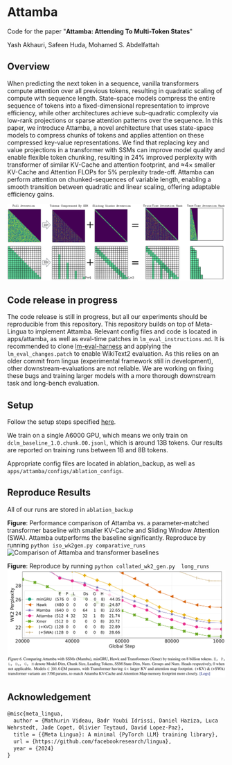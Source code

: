 # Attamba

Code for the paper "**Attamba: Attending To Multi-Token States**"

Yash Akhauri, Safeen Huda, Mohamed S. Abdelfattah

## Overview
When predicting the next token in a sequence, vanilla transformers compute attention over all previous tokens, resulting in quadratic scaling of compute with sequence length. State-space models compress the entire sequence of tokens into a fixed-dimensional representation to improve efficiency, while other architectures achieve sub-quadratic complexity via low-rank projections or sparse attention patterns over the sequence. In this paper, we introduce Attamba, a novel architecture that uses state-space models to compress chunks of tokens and applies attention on these compressed key-value representations. We find that replacing key and value projections in a transformer with SSMs can improve model quality and enable flexible token chunking, resulting in 24% improved perplexity with transformer of similar KV-Cache and attention footprint, and ≈4× smaller KV-Cache and Attention FLOPs for 5% perplexity trade-off. Attamba can perform attention on chunked-sequences of variable length, enabling a smooth transition between quadratic and linear scaling, offering adaptable efficiency gains. 

![alt text](Attamba_Test_Train.png)


## Code release in progress

The code release is still in progress, but all our experiments should be reproducible from this repository. This repository builds on top of Meta-Lingua to implement Attamba. Relevant config files and code is located in apps/attamba, as well as eval-time patches in `lm_eval_instructions.md`. It is recommended to clone [lm-eval-harness](https://github.com/EleutherAI/lm-evaluation-harness) and applying the `lm_eval_changes.patch` to enable WikiText2 evaluation. As this relies on an older commit from lingua (experimental framework still in development), other downstream-evaluations are not reliable. We are working on fixing these bugs and training larger models with a more thorough downstream task and long-bench evaluation.


## Setup

Follow the setup steps specified [here](https://github.com/facebookresearch/lingua).

We train on a single A6000 GPU, which means we only train on `dclm_baseline_1.0.chunk.00.jsonl`, which is around 13B tokens. Our results are reported on training runs between 1B and 8B tokens.

Appropriate config files are located in ablation_backup, as well as `apps/attamba/configs/ablation_configs`.

## Reproduce Results

All of our runs are stored in `ablation_backup`

**Figure**: Performance comparison of Attamba vs. a parameter-matched transformer baseline with smaller KV-Cache and Sliding Window Attention (SWA). Attamba outperforms the baseline significantly.  Reproduce by running `python iso_wk2gen.py comparative_runs`
<img src="https://arxiv.org/html/2411.17685v1/x7.png" alt="Comparison of Attamba and transformer baselines"/>


<!-- <img src="https://arxiv.org/html/2411.17685v1/x6.png" alt="Refer to caption"/> -->
**Figure**: Reproduce by running `python collated_wk2_gen.py  long_runs`
![alt text](long_run_results.png)


## Acknowledgement

```
@misc{meta_lingua,
  author = {Mathurin Videau, Badr Youbi Idrissi, Daniel Haziza, Luca Wehrstedt, Jade Copet, Olivier Teytaud, David Lopez-Paz},
  title = {{Meta Lingua}: A minimal {PyTorch LLM} training library},
  url = {https://github.com/facebookresearch/lingua},
  year = {2024}
}
```